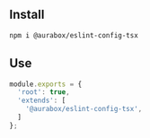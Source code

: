 ## Install

```sh
npm i @aurabox/eslint-config-tsx
```


## Use

```js
module.exports = {
  'root': true,
  'extends': [
    '@aurabox/eslint-config-tsx',
  ]
};
```
